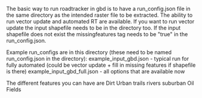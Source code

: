 The basic way to run roadtracker in gbd is to have a run_config.json file in the same directory as the intended raster file to be extracted. The ability to run vector update and automated RT are available. If you want to run vector update the input shapefile needs to be in the directory too. If the input shapefile does not exist the missingfeatures tag needs to be "true" in the run_config.json.  

Example run_configs are in this directory (these need to be named run_config.json in the directory): 
example_input_gbd.json - typical run for fully automated (could be vector update + fill in missing features if shapefile is there) 
example_input_gbd_full.json - all options that are available now


The different features you can have are
Dirt Urban
trails
rivers
suburban
Oil Fields
